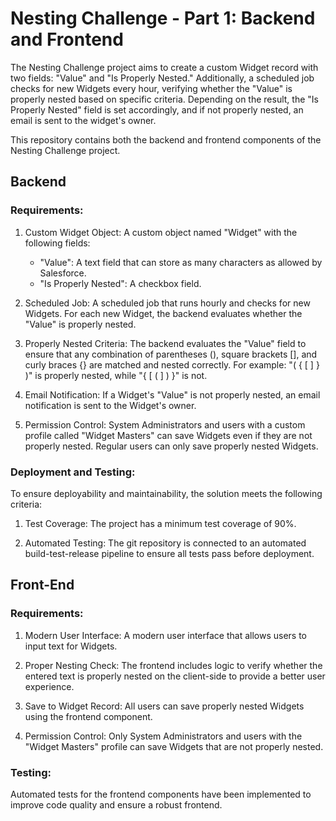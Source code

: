 # Nesting Challenge - Part 1: Backend and Frontend

The Nesting Challenge project aims to create a custom Widget record with two fields: "Value" and "Is Properly Nested." Additionally, a scheduled job checks for new Widgets every hour, verifying whether the "Value" is properly nested based on specific criteria. Depending on the result, the "Is Properly Nested" field is set accordingly, and if not properly nested, an email is sent to the widget's owner.

This repository contains both the backend and frontend components of the Nesting Challenge project.

## Backend

### Requirements:

1. Custom Widget Object: A custom object named "Widget" with the following fields:
   - "Value": A text field that can store as many characters as allowed by Salesforce.
   - "Is Properly Nested": A checkbox field.

2. Scheduled Job: A scheduled job that runs hourly and checks for new Widgets. For each new Widget, the backend evaluates whether the "Value" is properly nested.

3. Properly Nested Criteria: The backend evaluates the "Value" field to ensure that any combination of parentheses (), square brackets [], and curly braces {} are matched and nested correctly. For example: "( { [ ] } )" is properly nested, while "{ [ ( ] ) }" is not.

4. Email Notification: If a Widget's "Value" is not properly nested, an email notification is sent to the Widget's owner.

5. Permission Control: System Administrators and users with a custom profile called "Widget Masters" can save Widgets even if they are not properly nested. Regular users can only save properly nested Widgets.

### Deployment and Testing:

To ensure deployability and maintainability, the solution meets the following criteria:

1. Test Coverage: The project has a minimum test coverage of 90%.

2. Automated Testing: The git repository is connected to an automated build-test-release pipeline to ensure all tests pass before deployment.

## Front-End

### Requirements:

1. Modern User Interface: A modern user interface that allows users to input text for Widgets.

2. Proper Nesting Check: The frontend includes logic to verify whether the entered text is properly nested on the client-side to provide a better user experience.

3. Save to Widget Record: All users can save properly nested Widgets using the frontend component.

4. Permission Control: Only System Administrators and users with the "Widget Masters" profile can save Widgets that are not properly nested.

### Testing:

Automated tests for the frontend components have been implemented to improve code quality and ensure a robust frontend.

